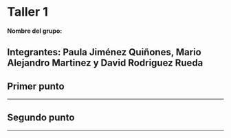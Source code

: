 # Taller 1
**Nombre del grupo:**

**Integrantes:** Paula Jiménez Quiñones, Mario Alejandro Martinez y David Rodriguez Rueda
---
## Primer punto

---
## Segundo punto

---
